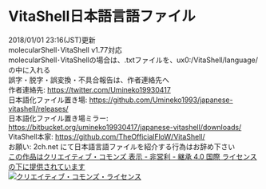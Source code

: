 # VitaShell日本語言語ファイル
2018/01/01 23:16(JST)更新<br>
molecularShell･VitaShell v1.77対応<br>
molecularShell･VitaShellの場合は、.txtファイルを、ux0:/VitaShell/language/ の中に入れる<br>
誤字・脱字・誤変換・不具合報告は、作者連絡先へ<br>
作者連絡先: https://twitter.com/Umineko19930417<br>
日本語化ファイル置き場: https://github.com/Umineko1993/japanese-vitashell/releases/<br>
日本語化ファイル置き場ミラー: https://bitbucket.org/umineko19930417/japanese-vitashell/downloads/<br>
VitaShell本家: https://github.com/TheOfficialFloW/VitaShell/<br>
お願い: 2ch.net にて日本語言語ファイルを紹介する行為はお辞め下さい<br>
 <a rel = "license" href = "https://creativecommons.org/licenses/by-nc-sa/4.0/">この作品はクリエイティブ・コモンズ 表示 - 非営利 - 継承 4.0 国際 ライセンスの下に提供されています</a><br>
<a rel = "license" href="https://creativecommons.org/licenses/by-nc-sa/4.0/">
<img alt = "クリエイティブ・コモンズ・ライセンス" style = "border-width:0" src = "https://i.creativecommons.org/l/by-nc-sa/4.0/88x31.png" /></a>